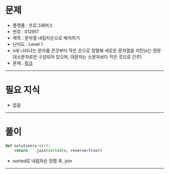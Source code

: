 # 문제
- 플랫폼 : 프로그래머스
- 번호 : 012917
- 제목 : 문자열 내림차순으로 배치하기
- 난이도 : Level 1
- s에 나타나는 문자를 큰것부터 작은 순으로 정렬해 새로운 문자열을 리턴(s는 영문 대소문자로만 구성되어 있으며, 대문자는 소문자보다 작은 것으로
간주)
- 문제 : <a href="https://school.programmers.co.kr/learn/courses/30/lessons/12917" target="_blank">링크</a>

---

# 필요 지식
- 없음

---

# 풀이
```python
def solution(s:str):
    return ''.join(sorted(s, reverse=True))
```
- sorted로 내림차순 정렬 후, join

---
